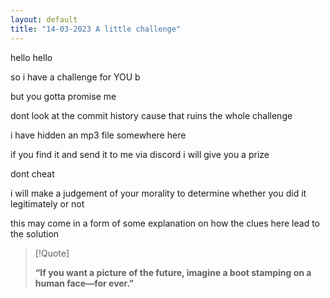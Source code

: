 ```yaml
---
layout: default
title: "14-03-2023 A little challenge"
---
```


hello hello

so i have a challenge for YOU
b

but you gotta promise me

dont look at the commit history
cause that ruins the whole challenge

i have hidden an mp3 file somewhere here

if you find it and send it to me via discord i will give you a prize


dont cheat

i will make a judgement of your morality to determine whether you did it legitimately or not

this may come in a form of some explanation on how the clues here lead to the solution



> [!Quote] 
> 
> **“If you want a picture of the future, imagine a boot stamping on a human face—for ever."**

